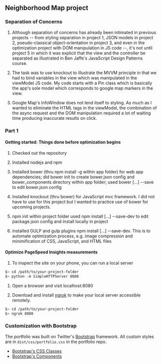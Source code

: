 ## Neighborhood Map project

### Separation of Concerns

1. Although separation of concerns has already been intimated in previous projects -- from styling separation in project 1, JSON models in project 2, pseudo-classical object-orientation in project 3, and even in the optimization project with DOM manipulation in JS code --, it's not until project 5 in which it was explicit that the view and the controller be separated as illustrated in Ben Jaffe's JavaScript Design Patterns course.

1. The task was to use knockout to illustrate the MVVM principle in that we had to bind variables in the view which was manipulated in the viewModel JS code. My code starts with a Pin class which is basically the app's sole model which corresponds to google map markers in the view.

1. Google Map's InfoWindow does not lend itself to styling. As much as I wanted to eliminate the HTML tags in the viewModel, the combination of the async request and the DOM manipulation required a lot of waiting time producing inaccurate results on click.

### Part 1

#### Getting started: Things done before optimization begins

1. Checked out the repository

1. Installed nodejs and npm

1. Installed bower (thru npm install -g within app folder) for web app dependencies;
  did bower init to create bower.json config and bower_components directory within app folder;
  used bower [...] --save to edit bower.json config

1. Installed knockout (thru bower) for JavaScript mvc framework. I did not have to use for this project but I wanted to practice use of bower for upcoming projects.

1. npm init within project folder
  used npm install [...] --save-dev to edit package.json config and install locally in project

1. installed GULP and gulp plugins npm install [...] --save-dev. This is to automate optimization process, e.g. image compression and minimification of CSS, JavaScript, and HTML files

#### Optimize PageSpeed Insights measurements

1. To inspect the site on your phone, you can run a local server
  ```bash
  $> cd /path/to/your-project-folder
  $> python -m SimpleHTTPServer 8080
  ```

1. Open a browser and visit localhost:8080

1. Download and install [ngrok](https://ngrok.com/) to make your local server accessible remotely.
  ``` bash
  $> cd /path/to/your-project-folder
  $> ngrok 8080
  ```


### Customization with Bootstrap
The portfolio was built on Twitter's <a href="http://getbootstrap.com/">Bootstrap</a> framework. All custom styles are in `dist/css/portfolio.css` in the portfolio repo.

* <a href="http://getbootstrap.com/css/">Bootstrap's CSS Classes</a>
* <a href="http://getbootstrap.com/components/">Bootstrap's Components</a>
